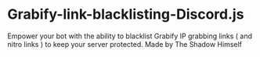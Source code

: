 # Grabify-link-blacklisting-Discord.js
Empower your bot with the ability to blacklist Grabify IP grabbing links ( and nitro links ) to keep your server protected. Made by The Shadow Himself
